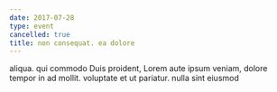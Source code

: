```yaml
---
date: 2017-07-28
type: event
cancelled: true
title: non consequat. ea dolore
---
```

aliqua. qui commodo Duis proident, Lorem aute ipsum veniam, dolore tempor in ad mollit. voluptate et ut pariatur. nulla sint eiusmod